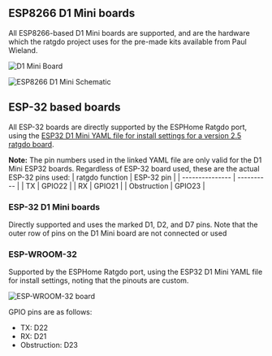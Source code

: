 ## ESP8266 D1 Mini boards
All ESP8266-based D1 Mini boards are supported, and are the hardware which the ratgdo project uses for the pre-made kits available from Paul Wieland.

![D1 Mini Board](https://github.com/Kaldek/rat-ratgdo/blob/main/D1%20Mini%20board.jpg)

![ESP8266 D1 Mini Schematic](https://github.com/Kaldek/rat-ratgdo/blob/main/ESP8266%20D1%20Mini%20schematic%20v1.png)

## ESP-32 based boards
All ESP-32 boards are directly supported by the ESPHome Ratgdo port, using the [ESP32 D1 Mini YAML file for install settings for a version 2.5 ratgdo board](https://github.com/ratgdo/esphome-ratgdo/blob/v25/static/v25board_esp32_d1_mini.yaml).

**Note:** The pin numbers used in the linked YAML file are only valid for the D1 Mini ESP32 boards.  Regardless of ESP-32 board used, these are the actual ESP-32 pins used:
| ratgdo function | ESP-32 pin |
| --------------- | ---------- |
| TX              | GPIO22     |
| RX              | GPIO21     |
| Obstruction     | GPIO23     |


### ESP-32 D1 Mini boards
Directly supported and uses the marked D1, D2, and D7 pins.  Note that the outer row of pins on the D1 Mini board are not connected or used

### ESP-WROOM-32
Supported by the ESPHome Ratgdo port, using the ESP32 D1 Mini YAML file for install settings, noting that the pinouts are custom.

![ESP-WROOM-32 board](https://github.com/Kaldek/rat-ratgdo/blob/main/ESP-WROOM-32%20board.jpg)

GPIO pins are as follows:
- TX: D22
- RX: D21
- Obstruction: D23

